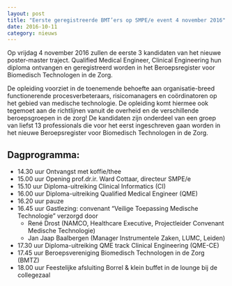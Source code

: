 ```yaml
---
layout: post
title: "Eerste geregistreerde BMT’ers op SMPE/e event 4 november 2016"
date: 2016-10-11
category: nieuws
---
```


Op vrijdag 4 november 2016 zullen de eerste 3 kandidaten van het nieuwe poster-master traject. Qualified Medical Engineer, Clinical Engineering hun diploma ontvangen en geregistreerd worden in het Beroepsregister voor Biomedisch Technologen in de Zorg.

De opleiding voorziet in de toenemende behoefte aan organisatie-breed functionerende procesverbeteraars, risicomanagers en coördinatoren op het gebied van medische technologie. De opleiding komt hiermee ook tegemoet aan de richtlijnen vanuit de overheid en de verschillende beroepsgroepen in de zorg! De kandidaten zijn onderdeel van een groep van liefst 13 professionals die voor het eerst ingeschreven gaan worden in het nieuwe Beroepsregister voor Biomedisch Technologen in de Zorg.

## Dagprogramma:

* 14.30 uur Ontvangst met koffie/thee
* 15.00 uur Opening prof.dr.ir. Ward Cottaar, directeur SMPE/e
* 15.10 uur Diploma-uitreiking Clinical Informatics (CI)
* 16.00 uur Diploma-uitreiking Qualified Medical Engineer (QME)
* 16.20 uur pauze
* 16.45 uur Gastlezing: convenant “Veilige Toepassing Medische Technologie” verzorgd door
	* René Drost (NAMCO, Healthcare Executive, Projectleider Convenant Medische Technologie)
	* Jan Jaap Baalbergen (Manager Instrumentele Zaken, LUMC, Leiden)
* 17.30 uur Diploma-uitreiking QME track Clinical Engineering (QME-CE)
* 17.45 uur Beroepsvereniging Biomedisch Technologen in de Zorg (BMTZ)
* 18.00 uur Feestelijke afsluiting
Borrel & klein buffet in de lounge bij de collegezaal